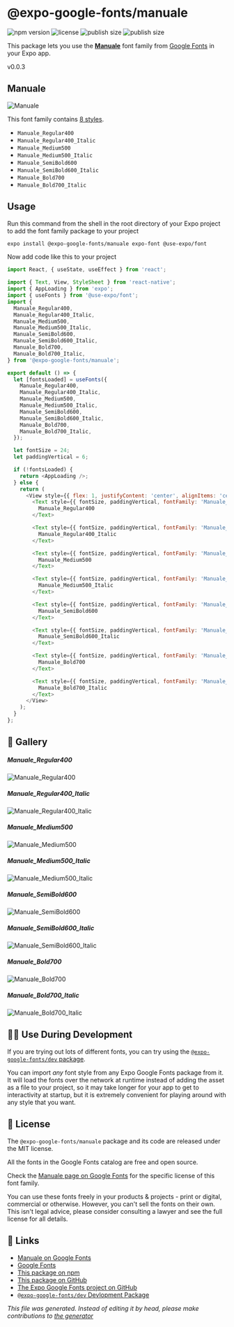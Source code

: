 # @expo-google-fonts/manuale

![npm version](https://flat.badgen.net/npm/v/@expo-google-fonts/manuale)
![license](https://flat.badgen.net/github/license/expo/google-fonts)
![publish size](https://flat.badgen.net/packagephobia/install/@expo-google-fonts/manuale)
![publish size](https://flat.badgen.net/packagephobia/publish/@expo-google-fonts/manuale)

This package lets you use the [**Manuale**](https://fonts.google.com/specimen/Manuale) font family from [Google Fonts](https://fonts.google.com/) in your Expo app.

v0.0.3

## Manuale

![Manuale](./font-family.png)

This font family contains [8 styles](#gallery).

- `Manuale_Regular400`
- `Manuale_Regular400_Italic`
- `Manuale_Medium500`
- `Manuale_Medium500_Italic`
- `Manuale_SemiBold600`
- `Manuale_SemiBold600_Italic`
- `Manuale_Bold700`
- `Manuale_Bold700_Italic`

## Usage

Run this command from the shell in the root directory of your Expo project to add the font family package to your project
```sh
expo install @expo-google-fonts/manuale expo-font @use-expo/font
```

Now add code like this to your project
```js
import React, { useState, useEffect } from 'react';

import { Text, View, StyleSheet } from 'react-native';
import { AppLoading } from 'expo';
import { useFonts } from '@use-expo/font';
import {
  Manuale_Regular400,
  Manuale_Regular400_Italic,
  Manuale_Medium500,
  Manuale_Medium500_Italic,
  Manuale_SemiBold600,
  Manuale_SemiBold600_Italic,
  Manuale_Bold700,
  Manuale_Bold700_Italic,
} from '@expo-google-fonts/manuale';

export default () => {
  let [fontsLoaded] = useFonts({
    Manuale_Regular400,
    Manuale_Regular400_Italic,
    Manuale_Medium500,
    Manuale_Medium500_Italic,
    Manuale_SemiBold600,
    Manuale_SemiBold600_Italic,
    Manuale_Bold700,
    Manuale_Bold700_Italic,
  });

  let fontSize = 24;
  let paddingVertical = 6;

  if (!fontsLoaded) {
    return <AppLoading />;
  } else {
    return (
      <View style={{ flex: 1, justifyContent: 'center', alignItems: 'center' }}>
        <Text style={{ fontSize, paddingVertical, fontFamily: 'Manuale_Regular400' }}>
          Manuale_Regular400
        </Text>

        <Text style={{ fontSize, paddingVertical, fontFamily: 'Manuale_Regular400_Italic' }}>
          Manuale_Regular400_Italic
        </Text>

        <Text style={{ fontSize, paddingVertical, fontFamily: 'Manuale_Medium500' }}>
          Manuale_Medium500
        </Text>

        <Text style={{ fontSize, paddingVertical, fontFamily: 'Manuale_Medium500_Italic' }}>
          Manuale_Medium500_Italic
        </Text>

        <Text style={{ fontSize, paddingVertical, fontFamily: 'Manuale_SemiBold600' }}>
          Manuale_SemiBold600
        </Text>

        <Text style={{ fontSize, paddingVertical, fontFamily: 'Manuale_SemiBold600_Italic' }}>
          Manuale_SemiBold600_Italic
        </Text>

        <Text style={{ fontSize, paddingVertical, fontFamily: 'Manuale_Bold700' }}>
          Manuale_Bold700
        </Text>

        <Text style={{ fontSize, paddingVertical, fontFamily: 'Manuale_Bold700_Italic' }}>
          Manuale_Bold700_Italic
        </Text>
      </View>
    );
  }
};

```

## 🔡 Gallery

##### Manuale_Regular400
![Manuale_Regular400](./cfd06fa1d33d937fd3d097835096788da1e29fe217c0e6619d7f4e92770987f2.ttf.png)

##### Manuale_Regular400_Italic
![Manuale_Regular400_Italic](./b7144bb9db9fc28df1a2f22173a91396c535d078a58256b0937d0ed4916ac08d.ttf.png)

##### Manuale_Medium500
![Manuale_Medium500](./bee63de104b5fab81c246551830fd9cf2910da15ffb1fe837913493df2612797.ttf.png)

##### Manuale_Medium500_Italic
![Manuale_Medium500_Italic](./b9d7d38e3301e49ed48cee4bdbfdf8bf85004f299e7d33795cc55fad29b5406f.ttf.png)

##### Manuale_SemiBold600
![Manuale_SemiBold600](./1b0e482a58bde31d3c0408ea84a5ce8287b1669e24bb7e75648b20ee859ade8b.ttf.png)

##### Manuale_SemiBold600_Italic
![Manuale_SemiBold600_Italic](./023ded306bfcddff115b0b04ed36de8a5184275774cd972ce1fb34d8d917c61e.ttf.png)

##### Manuale_Bold700
![Manuale_Bold700](./50014d6214dc09001362c4e4a770de808a95fc3f590d52d895c9eef86b71d68a.ttf.png)

##### Manuale_Bold700_Italic
![Manuale_Bold700_Italic](./2a59ed27fb6985f70acb9fc94d9038ae63cfc4a2ddc5226dfecb7c8407b5a93f.ttf.png)


## 👩‍💻 Use During Development

If you are trying out lots of different fonts, you can try using the [`@expo-google-fonts/dev` package](https://github.com/expo/google-fonts/tree/master/font-packages/dev#readme).

You can import *any* font style from any Expo Google Fonts package from it. It will load the fonts
over the network at runtime instead of adding the asset as a file to your project, so it may take longer
for your app to get to interactivity at startup, but it is extremely convenient
for playing around with any style that you want.

## 📖 License

The `@expo-google-fonts/manuale` package and its code are released under the MIT license.

All the fonts in the Google Fonts catalog are free and open source.

Check the [Manuale page on Google Fonts](https://fonts.google.com/specimen/Manuale) for the specific license of this font family.

You can use these fonts freely in your products & projects - print or digital, commercial or otherwise. However, you can't sell the fonts on their own. This isn't legal advice, please consider consulting a lawyer and see the full license for all details.

## 🔗 Links

- [Manuale on Google Fonts](https://fonts.google.com/specimen/Manuale)
- [Google Fonts](https://fonts.google.com/)
- [This package on npm](https://www.npmjs.com/package/@expo-google-fonts/manuale)
- [This package on GitHub](https://github.com/expo/google-fonts/tree/master/font-packages/manuale)
- [The Expo Google Fonts project on GitHub](https://github.com/expo/google-fonts)
- [`@expo-google-fonts/dev` Devlopment Package](https://github.com/expo/google-fonts/tree/master/font-packages/dev)


*This file was generated. Instead of editing it by head, please make contributions to [the generator](https://github.com/expo/google-fonts/tree/master/packages/generator)*
